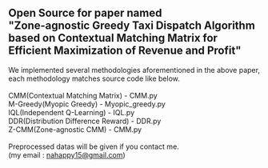 ## Open Source for paper named </br>"Zone-agnostic Greedy Taxi Dispatch Algorithm based on Contextual Matching Matrix for Efficient Maximization of Revenue and Profit"

We implemented several methodologies aforementioned in the above paper, each methodology matches source code like below.</br>
</br>
CMM(Contextual Matching Matrix) - CMM.py</br>
M-Greedy(Myopic Greedy) - Myopic_greedy.py</br>
IQL(Independent Q-Learning) - IQL.py</br>
DDR(Distribution Difference Reward) - DDR.py</br>
Z-CMM(Zone-agnostic CMM) - CMM.py</br>
</br>
Preprocessed datas will be given if you contact me. </br>
(my email : nahappy15@gmail.com)
